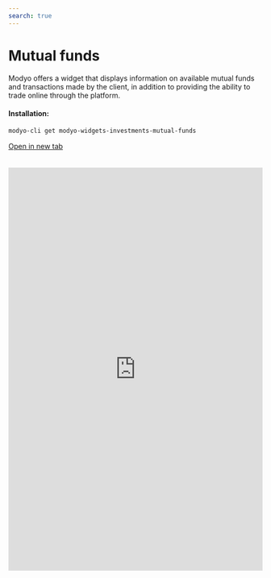 ```yaml
---
search: true
---
```


# Mutual funds

Modyo offers a widget that displays information on available mutual funds and transactions made by the client, in addition to providing the ability to trade online through the platform.

#### Installation:

```bash
modyo-cli get modyo-widgets-investments-mutual-funds
```

[Open in new tab](https://widgets.modyo.com/inversiones/fondos-mutuos)

<iframe id="widgetFrame" src="https://widgets.modyo.com/inversiones/fondos-mutuos" width="100%" frameBorder="0"  style="min-height:800px;overflow:auto;margin-top:20px;"/>

| Funcionalidad            | Descripción                                                                                                                                                                                                                                                                                         |
| ------------------------ | --------------------------------------------------------------------------------------------------------------------------------------------------------------------------------------------------------------------------------------------------------------------------------------------------- |
| Mutual Fund Layout       | Shows all the available mutual funds. Lists the transactions currently in transit associated with each mutual fund. Shows the position, or set of mutual funds in which clients have their investments and the respective market information. Allows for the cancellation of operations in transit. |
| Market Information       | Displays the essential information of the selected mutual fund. Allows clients to contribute or withdraw from the selected fund/series.                                                                                                                                                             |
| Mutual Fund Contribution | Allows clients to make contributions to the selected mutual fund, defining the investment account and the amount they wish to contribute.                                                                                                                                                           |
| Mutual Fund Withdrawal   | Allows clients to perform money withdrawals from the selected mutual fund.                                                                                                                                                                                                                          |

<script>

  export default {
    mounted() {

      function setIframeHeightCO(id, ht) {
          var ifrm = document.getElementById(id);
          if(ifrm) {
            ifrm.style.height = ht + 4 + "px";
          }
      }
      // iframed document sends its height using postMessage
      function handleDocHeightMsg(e) {
          // check origin
          if ( e.origin === 'https://widgets.modyo.com' ) {
              // parse data
              var data = JSON.parse( e.data );

              console.log('data:', data)
              // check data object
              if ( data['docHeight'] ) {
                  setIframeHeightCO( 'widgetFrame', data['docHeight'] );
              } else {
                  setIframeHeightCO( 'widgetFrame', 700 );
              }
          }
      }

      // assign message handler
      if ( window.addEventListener ) {
          window.addEventListener('message', handleDocHeightMsg, false);
      }
    }
  }

</script>
